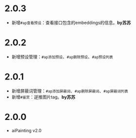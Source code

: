 <!--
 * @Author: 渔火Arcadia  https://github.com/yhArcadia
 * @Date: 2022-12-24 02:48:57
 * @LastEditors: 渔火Arcadia
 * @LastEditTime: 2023-01-03 22:38:07
 * @FilePath: \Yunzai-Bot\plugins\ap-plugin\CHANGELOG.md
 * @Description: changeLog
 * 
 * Copyright (c) 2022 by 渔火Arcadia 1761869682@qq.com, All Rights Reserved. 
-->
# 2.0.3

* 新增`#ap查看预设`：查看接口包含的embeddings的信息。**by苏苏**
# 2.0.2

* 新增预设管理：`#ap添加预设`、`#ap删除预设`、`#ap预设列表`
# 2.0.1

* 新增屏蔽词管理：`#ap添加屏蔽词`、`#ap删除屏蔽词`、`#ap屏蔽词列表`
* 新增`#鉴赏`：逆推图片tag。**by苏苏**

# 2.0.0

* aiPainting v2.0
